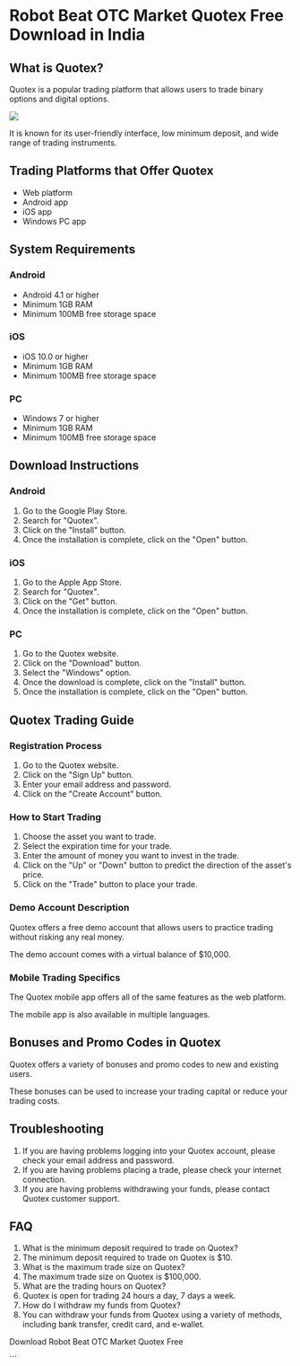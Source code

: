 # Robot Beat OTC Market Quotex Free Download in India

## What is Quotex?

Quotex is a popular trading platform that allows users to trade binary
options and digital options.

[![](https://static.quotex.io/files/4_en/300_250.jpg)](https://traff.sbs/brokerqxlid)

It is known for its user-friendly interface, low minimum deposit, and
wide range of trading instruments.

## Trading Platforms that Offer Quotex

-   Web platform
-   Android app
-   iOS app
-   Windows PC app

## System Requirements

### Android

-   Android 4.1 or higher
-   Minimum 1GB RAM
-   Minimum 100MB free storage space

### iOS

-   iOS 10.0 or higher
-   Minimum 1GB RAM
-   Minimum 100MB free storage space

### PC

-   Windows 7 or higher
-   Minimum 1GB RAM
-   Minimum 100MB free storage space

## Download Instructions

### Android

1.  Go to the Google Play Store.
2.  Search for "Quotex".
3.  Click on the "Install" button.
4.  Once the installation is complete, click on the "Open" button.

### iOS

1.  Go to the Apple App Store.
2.  Search for "Quotex".
3.  Click on the "Get" button.
4.  Once the installation is complete, click on the "Open" button.

### PC

1.  Go to the Quotex website.
2.  Click on the "Download" button.
3.  Select the "Windows" option.
4.  Once the download is complete, click on the "Install" button.
5.  Once the installation is complete, click on the "Open" button.

## Quotex Trading Guide

### Registration Process

1.  Go to the Quotex website.
2.  Click on the "Sign Up" button.
3.  Enter your email address and password.
4.  Click on the "Create Account" button.

### How to Start Trading

1.  Choose the asset you want to trade.
2.  Select the expiration time for your trade.
3.  Enter the amount of money you want to invest in the trade.
4.  Click on the "Up" or "Down" button to predict the
    direction of the asset\'s price.
5.  Click on the "Trade" button to place your trade.

### Demo Account Description

Quotex offers a free demo account that allows users to practice trading
without risking any real money.

The demo account comes with a virtual balance of \$10,000.

### Mobile Trading Specifics

The Quotex mobile app offers all of the same features as the web
platform.

The mobile app is also available in multiple languages.

## Bonuses and Promo Codes in Quotex

Quotex offers a variety of bonuses and promo codes to new and existing
users.

These bonuses can be used to increase your trading capital or reduce
your trading costs.

## Troubleshooting

1.  If you are having problems logging into your Quotex account, please
    check your email address and password.
2.  If you are having problems placing a trade, please check your
    internet connection.
3.  If you are having problems withdrawing your funds, please contact
    Quotex customer support.

## FAQ

1.  What is the minimum deposit required to trade on Quotex?
2.  The minimum deposit required to trade on Quotex is \$10.
3.  What is the maximum trade size on Quotex?
4.  The maximum trade size on Quotex is \$100,000.
5.  What are the trading hours on Quotex?
6.  Quotex is open for trading 24 hours a day, 7 days a week.
7.  How do I withdraw my funds from Quotex?
8.  You can withdraw your funds from Quotex using a variety of methods,
    including bank transfer, credit card, and e-wallet.

Download Robot Beat OTC Market Quotex Free

\`\`\`

